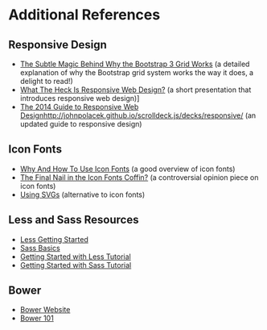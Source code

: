 # Additional References

## Responsive Design
* [The Subtle Magic Behind Why the Bootstrap 3 Grid Works](http://www.helloerik.com/the-subtle-magic-behind-why-the-bootstrap-3-grid-works) (a detailed explanation of why the Bootstrap grid system works the way it does, a delight to read!)
* [What The Heck Is Responsive Web Design?](http://johnpolacek.github.io/scrolldeck.js/decks/responsive/) (a short presentation that introduces responsive web design)]
* [The 2014 Guide to Responsive Web Design](http://blog.teamtreehouse.com/modern-field-guide-responsive-web-design)http://johnpolacek.github.io/scrolldeck.js/decks/responsive/ (an updated guide to responsive design)


## Icon Fonts
* [Why And How To Use Icon Fonts](http://vanseodesign.com/web-design/icon-fonts/) (a good overview of icon fonts)
* [The Final Nail in the Icon Fonts Coffin?](http://www.sitepoint.com/final-nail-icon-fonts-coffin/) (a controversial opinion piece on icon fonts)
* [Using SVGs](http://gomakethings.com/using-svgs/) (alternative to icon fonts)


## Less and Sass Resources
* [Less Getting Started](http://lesscss.org/)
* [Sass Basics](http://sass-lang.com/guide)
* [Getting Started with Less Tutorial](https://scotch.io/tutorials/getting-started-with-less)
* [Getting Started with Sass Tutorial](https://scotch.io/tutorials/getting-started-with-sass)

## Bower
* [Bower Website](http://bower.io/)
* [Bower 101](https://medium.com/@ZaidHanania/bower-101-c0b57322df8)


